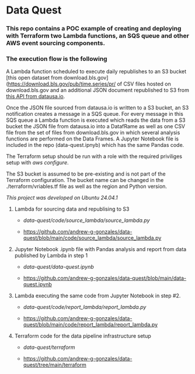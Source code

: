 # Data Quest

### This repo contains a POC example of creating and deploying with Terraform two Lambda functions, an SQS queue and other AWS event sourcing components.

### The execution flow is the following

A Lambda function scheduled to execute daily republishes to an S3 bucket [this open dataset from download.bls.gov](https://download.bls.gov/pub/time.series/pr/ of CSV files hosted on download.bls.gov and an additional  JSON document republished to S3 from [this API from datausa.io](https://datausa.io/api/data?drilldowns=Nation&measures=Population).

Once the JSON file sourced from datausa.io is written to a S3 bucket, an S3 notification creates a message in a SQS queue. For every message in this SQS queue a Lambda function is executed which reads the data from a S3 bucket the JSON file from datausa.io into a DatafRame as well as one CSV file from the set of files from download.bls.gov in which several analysis functions are performed on the Data Frames. A Jupyter Notebook file is included in the repo (data-quest.ipnyb) which has the same Pandas code.

The Terraform setup should be run with a role with the required priviliges setup with _aws configure_.  

The S3 bucket is assumed to be pre-existing and is not part of the Terraform configuration.  The bucket name can be changed in the ./terraform/vriables.tf file as well as the region and Python version.

_This project was developed on Ubuntu 24.04.1_


1. Lambda for sourcing data and republising to S3

     - _data-quest/code/source_lambda/source_lambda.py_ 

     - https://github.com/andrew-g-gonzales/data-quest/blob/main/code/source_lambda/source_lambda.py



2. Jupyter Notebook .ipynb file with Pandas analysis and report from data published by Lambda in step 1

    - _data-quest/data-quest.ipynb_

    - https://github.com/andrew-g-gonzales/data-quest/blob/main/data-quest.ipynb


3.  Lambda executing the same code from Jupyter Notebook in step #2.

    - _data-quest/code/report_lambda/report_lambda.py_ 
 
    - https://github.com/andrew-g-gonzales/data-quest/blob/main/code/report_lambda/report_lambda.py


4. Terraform code for the data pipeline infrastructure setup

    - _data-quest/terraform_ 

    - https://github.com/andrew-g-gonzales/data-quest/tree/main/terraform




